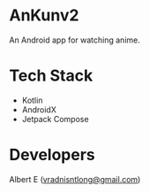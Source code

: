 # AnKunv2
An Android app for watching anime.

# Tech Stack
- Kotlin
- AndroidX
- Jetpack Compose

# Developers
Albert E (vradnisntlong@gmail.com)